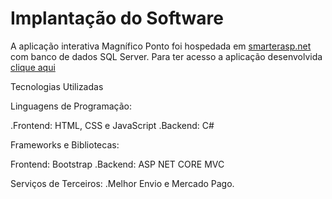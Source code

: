 # Implantação do Software


A aplicação interativa Magnífico Ponto foi hospedada em [smarterasp.net](https://www.smarterasp.net/) com banco de dados SQL Server. Para ter acesso a aplicação desenvolvida [clique aqui](https://magnificopto-001-site1.ctempurl.com/)


Tecnologias Utilizadas

Linguagens de Programação:

.Frontend: HTML, CSS e JavaScript
.Backend: C#

Frameworks e Bibliotecas:

Frontend: Bootstrap
.Backend: ASP NET CORE MVC


Serviços de Terceiros:
.Melhor Envio e Mercado Pago.

